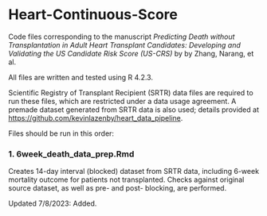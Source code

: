 # Heart-Continuous-Score

Code files corresponding to the manuscript *Predicting Death without Transplantation in Adult Heart Transplant Candidates: Developing and Validating the US Candidate Risk Score (US-CRS)* by by Zhang, Narang, et al.

All files are written and tested using R 4.2.3. 

Scientific Registry of Transplant Recipient (SRTR) data files are required to run these files, which are restricted under a data usage agreement. 
A premade dataset generated from SRTR data is also used; details provided at https://github.com/kevinlazenby/heart_data_pipeline.

Files should be run in this order:

### 1. 6week_death_data_prep.Rmd

Creates 14-day interval (blocked) dataset from SRTR data, including 6-week mortality outcome for patients not transplanted. Checks against original source dataset, as well as pre- and post- blocking, are performed.

Updated 7/8/2023: Added.
